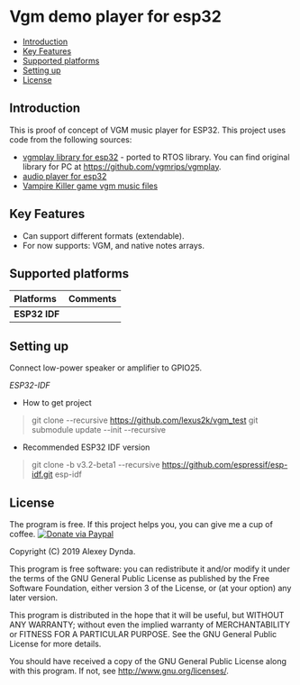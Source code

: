 # Vgm demo player for esp32

[tocstart]: # (toc start)

  * [Introduction](#introduction)
  * [Key Features](#key-features)
  * [Supported platforms](#supported-platforms)
  * [Setting up](#setting-up)
  * [License](#license)

[tocend]: # (toc end)

## Introduction

This is proof of concept of VGM music player for ESP32. This project uses code from the following sources:

 * [vgmplay library for esp32](https://github.com/lexus2k/vgmplay_esp32) - ported to RTOS library. You
   can find original library for PC at https://github.com/vgmrips/vgmplay.
 * [audio player for esp32](https://github.com/lexus2k/audioplayer_esp32)
 * [Vampire Killer game vgm music files](https://vgmrips.net/packs/pack/vampire-killer-msx2)

## Key Features

 * Can support different formats (extendable).
 * For now supports: VGM, and native notes arrays.

## Supported platforms

| **Platforms** | **Comments** |
| :-------- |:---------|
| **ESP32 IDF** |     |

## Setting up

Connect low-power speaker or amplifier to GPIO25.

*ESP32-IDF*
  * How to get project
> git clone --recursive https://github.com/lexus2k/vgm_test
> git submodule update --init --recursive<br>

  * Recommended ESP32 IDF version
> git clone -b v3.2-beta1 --recursive https://github.com/espressif/esp-idf.git esp-idf<br>

## License

The program is free. If this project helps you, you can give me a cup of coffee.
[![Donate via Paypal](https://img.shields.io/badge/Donate-PayPal-green.svg)](https://www.paypal.me/lexus2k)


Copyright (C) 2019  Alexey Dynda.

This program is free software: you can redistribute it and/or modify
it under the terms of the GNU General Public License as published by
the Free Software Foundation, either version 3 of the License, or
(at your option) any later version.

This program is distributed in the hope that it will be useful,
but WITHOUT ANY WARRANTY; without even the implied warranty of
MERCHANTABILITY or FITNESS FOR A PARTICULAR PURPOSE.  See the
GNU General Public License for more details.

You should have received a copy of the GNU General Public License
along with this program.  If not, see <http://www.gnu.org/licenses/>.

